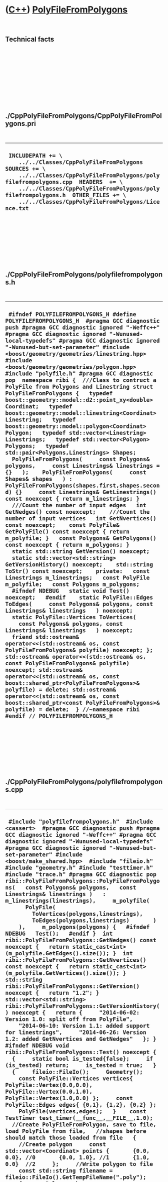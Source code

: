 



 

 

 

 

 

([C++](Cpp.htm)) [PolyFileFromPolygons](CppPolyFileFromPolygons.htm)
====================================================================

 

Technical facts
---------------

 

 

 

 

 

 

./CppPolyFileFromPolygons/CppPolyFileFromPolygons.pri
-----------------------------------------------------

 

  --------------------------------------------------------------------------------------------------------------------------------------------------------------------------------------------------------------------------------------------------------------------------------------------------------
  ` INCLUDEPATH += \     ../../Classes/CppPolyFileFromPolygons  SOURCES += \     ../../Classes/CppPolyFileFromPolygons/polyfilefrompolygons.cpp  HEADERS  += \     ../../Classes/CppPolyFileFromPolygons/polyfilefrompolygons.h  OTHER_FILES += \     ../../Classes/CppPolyFileFromPolygons/Licence.txt`
  --------------------------------------------------------------------------------------------------------------------------------------------------------------------------------------------------------------------------------------------------------------------------------------------------------

 

 

 

 

 

./CppPolyFileFromPolygons/polyfilefrompolygons.h
------------------------------------------------

 

  ------------------------------------------------------------------------------------------------------------------------------------------------------------------------------------------------------------------------------------------------------------------------------------------------------------------------------------------------------------------------------------------------------------------------------------------------------------------------------------------------------------------------------------------------------------------------------------------------------------------------------------------------------------------------------------------------------------------------------------------------------------------------------------------------------------------------------------------------------------------------------------------------------------------------------------------------------------------------------------------------------------------------------------------------------------------------------------------------------------------------------------------------------------------------------------------------------------------------------------------------------------------------------------------------------------------------------------------------------------------------------------------------------------------------------------------------------------------------------------------------------------------------------------------------------------------------------------------------------------------------------------------------------------------------------------------------------------------------------------------------------------------------------------------------------------------------------------------------------------------------------------------------------------------------------------------------------------------------------------------------------------------------------------------------------------------------------------------------------------------------------------------------------------------------------------------------------------------------------------------------------------------------------------------------------------------------------------------------------------------------------------------------------------------------------------------------------------------------------------------------------------------------------------------
  ` #ifndef POLYFILEFROMPOLYGONS_H #define POLYFILEFROMPOLYGONS_H  #pragma GCC diagnostic push #pragma GCC diagnostic ignored "-Weffc++" #pragma GCC diagnostic ignored "-Wunused-local-typedefs" #pragma GCC diagnostic ignored "-Wunused-but-set-parameter" #include <boost/geometry/geometries/linestring.hpp> #include <boost/geometry/geometries/polygon.hpp> #include "polyfile.h" #pragma GCC diagnostic pop  namespace ribi {  ///Class to contruct a PolyFile from Polygons and Linestring struct PolyFileFromPolygons {   typedef boost::geometry::model::d2::point_xy<double> Coordinat;   typedef boost::geometry::model::linestring<Coordinat> Linestring;   typedef boost::geometry::model::polygon<Coordinat> Polygon;   typedef std::vector<Linestring> Linestrings;   typedef std::vector<Polygon> Polygons;   typedef std::pair<Polygons,Linestrings> Shapes;     PolyFileFromPolygons(     const Polygons& polygons,     const Linestrings& linestrings = {}   );    PolyFileFromPolygons(     const Shapes& shapes   ) : PolyFileFromPolygons(shapes.first,shapes.second) {}     const Linestrings& GetLinestrings() const noexcept { return m_linestrings; }    ///Count the number of input edges   int GetNedges() const noexcept;    ///Count the number of input vertices   int GetNvertices() const noexcept;    const PolyFile& GetPolyFile() const noexcept { return m_polyfile; }   const Polygons& GetPolygons() const noexcept { return m_polygons; }    static std::string GetVersion() noexcept;   static std::vector<std::string> GetVersionHistory() noexcept;    std::string ToStr() const noexcept;    private:   const Linestrings m_linestrings;   const PolyFile m_polyfile;   const Polygons m_polygons;    #ifndef NDEBUG   static void Test() noexcept;   #endif    static PolyFile::Edges ToEdges(     const Polygons& polygons, const Linestrings& linestrings   ) noexcept;   static PolyFile::Vertices ToVertices(     const Polygons& polygons, const Linestrings& linestrings   ) noexcept;    friend std::ostream& operator<<(std::ostream& os, const PolyFileFromPolygons& polyfile) noexcept; };  std::ostream& operator<<(std::ostream& os, const PolyFileFromPolygons& polyfile) noexcept; std::ostream& operator<<(std::ostream& os, const boost::shared_ptr<PolyFileFromPolygons>& polyfile) = delete; std::ostream& operator<<(std::ostream& os, const boost::shared_ptr<const PolyFileFromPolygons>& polyfile) = delete;  } //~namespace ribi  #endif // POLYFILEFROMPOLYGONS_H`
  ------------------------------------------------------------------------------------------------------------------------------------------------------------------------------------------------------------------------------------------------------------------------------------------------------------------------------------------------------------------------------------------------------------------------------------------------------------------------------------------------------------------------------------------------------------------------------------------------------------------------------------------------------------------------------------------------------------------------------------------------------------------------------------------------------------------------------------------------------------------------------------------------------------------------------------------------------------------------------------------------------------------------------------------------------------------------------------------------------------------------------------------------------------------------------------------------------------------------------------------------------------------------------------------------------------------------------------------------------------------------------------------------------------------------------------------------------------------------------------------------------------------------------------------------------------------------------------------------------------------------------------------------------------------------------------------------------------------------------------------------------------------------------------------------------------------------------------------------------------------------------------------------------------------------------------------------------------------------------------------------------------------------------------------------------------------------------------------------------------------------------------------------------------------------------------------------------------------------------------------------------------------------------------------------------------------------------------------------------------------------------------------------------------------------------------------------------------------------------------------------------------------------------------------

 

 

 

 

 

./CppPolyFileFromPolygons/polyfilefrompolygons.cpp
--------------------------------------------------

 

  ---------------------------------------------------------------------------------------------------------------------------------------------------------------------------------------------------------------------------------------------------------------------------------------------------------------------------------------------------------------------------------------------------------------------------------------------------------------------------------------------------------------------------------------------------------------------------------------------------------------------------------------------------------------------------------------------------------------------------------------------------------------------------------------------------------------------------------------------------------------------------------------------------------------------------------------------------------------------------------------------------------------------------------------------------------------------------------------------------------------------------------------------------------------------------------------------------------------------------------------------------------------------------------------------------------------------------------------------------------------------------------------------------------------------------------------------------------------------------------------------------------------------------------------------------------------------------------------------------------------------------------------------------------------------------------------------------------------------------------------------------------------------------------------------------------------------------------------------------------------------------------------------------------------------------------------------------------------------------------------------------------------------------------------------------------------------------------------------------------------------------------------------------------------------------------------------------------------------------------------------------------------------------------------------------------------------------------------------------------------------------------------------------------------------------------------------------------------------------------------------------------------------------------------------------------------------------------------------------------------------------------------------------------------------------------------------------------------------------------------------------------------------------------------------------------------------------------------------------------------------------------------------------------------------------------------------------------------------------------------------------------------------------------------------------------------------------------------------------------------------------------------------------------------------------------------------------------------------------------------------------------------------------------------------------------------------------------------------------------------------------------------------------------------------------------------------------------------------------------------------------------------------------------------------------------------------------------------------------------------------------------------------------------------------------------------------------------------------------------------------------------------------------------------------------------------------------------------------------------------------------------------------------------------------------------------------------------------------------------------------------------------------------------------------------------------------------------------------------------------------------------------------------------------------------------------------------------------------------------------------------------------------------------------------------------------------------------------------------------------------------------------------------------------------------------------------------------------------------------------------------------------------------------------------------------------------------------------------------------------------------------------------------------------------------------------------------------------------------------------------------------------------------------------------------------------------------------------------------------------------------------------------------------------------------------------------------------------------------------------------------------------------------------------------------------------
  ` #include "polyfilefrompolygons.h"  #include <cassert>  #pragma GCC diagnostic push #pragma GCC diagnostic ignored "-Weffc++" #pragma GCC diagnostic ignored "-Wunused-local-typedefs" #pragma GCC diagnostic ignored "-Wunused-but-set-parameter" #include <boost/make_shared.hpp>  #include "fileio.h" #include "geometry.h" #include "testtimer.h" #include "trace.h" #pragma GCC diagnostic pop   ribi::PolyFileFromPolygons::PolyFileFromPolygons(   const Polygons& polygons,   const Linestrings& linestrings )   : m_linestrings(linestrings),     m_polyfile(       PolyFile(         ToVertices(polygons,linestrings),         ToEdges(polygons,linestrings)       )     ),     m_polygons(polygons) {   #ifndef NDEBUG   Test();   #endif }  int ribi::PolyFileFromPolygons::GetNedges() const noexcept {   return static_cast<int>(m_polyfile.GetEdges().size()); }  int ribi::PolyFileFromPolygons::GetNvertices() const noexcept {   return static_cast<int>(m_polyfile.GetVertices().size()); }  std::string ribi::PolyFileFromPolygons::GetVersion() noexcept {   return "1.2"; }  std::vector<std::string> ribi::PolyFileFromPolygons::GetVersionHistory() noexcept {   return {     "2014-06-02: Version 1.0: split off from PolyFile",     "2014-06-10: Version 1.1: added support for linestrings",     "2014-06-26: Version 1.2: added GetNvertices and GetNedges"   }; }  #ifndef NDEBUG void ribi::PolyFileFromPolygons::Test() noexcept {   {     static bool is_tested{false};     if (is_tested) return;     is_tested = true;   }   {     fileio::FileIo();     Geometry();     const PolyFile::Vertices vertices{ PolyFile::Vertex(0.0,0.0), PolyFile::Vertex(0.0,1.0), PolyFile::Vertex(1.0,0.0) };     const PolyFile::Edges edges{ {0,1}, {1,2}, {0,2} };     PolyFile(vertices,edges);   }    const TestTimer test_timer(__func__,__FILE__,1.0);   //Create PolyFileFromPolygon, save to file, load PolyFile from file,   //shapes before should match those loaded from file   {     //Create polygon     const std::vector<Coordinat> points {       {0.0, 0.0}, //0       {0.0, 1.0}, //1       {1.0, 0.0}  //2     };     //Write polygon to file     const std::string filename = fileio::FileIo().GetTempFileName(".poly");     {       Polygon shape;       boost::geometry::append(shape, points);       const Polygons shapes = {shape};       const auto polyfile_from_polygons = boost::make_shared<PolyFileFromPolygons>(shapes);       std::ofstream f(filename.c_str());       f << std::setprecision(20) << polyfile_from_polygons->GetPolyFile().ToStr();     }     //Load file     {       const auto polyfile = boost::make_shared<PolyFile>(filename);       assert(points.size() == polyfile->GetVertices().size()         && "The number of points is expected to be equal");       const int n_vertices = static_cast<int>(polyfile->GetVertices().size());       for (int i=0; i!=n_vertices; ++i)       {         assert(           Geometry().IsEqual2d(             points[i],             polyfile->GetVertices()[i]           )         );       }     }   } } #endif  ribi::PolyFile::Edges ribi::PolyFileFromPolygons::ToEdges(   const Polygons& polygons,   const Linestrings& linestrings ) noexcept {   ribi::PolyFile::Edges edges;   int vertex_index = 0;   int shape_first_vertex_index = 0;   for (const auto& shape: polygons)   {     const int n = static_cast<int>(shape.outer().size());      for (int i=0; i!=n; ++i)     {       const int from_index = vertex_index;       const int to_index         = i != n-1         ? vertex_index+1           //Go to next         : shape_first_vertex_index //Go to first of shape       ;       edges.push_back(std::make_pair(from_index,to_index));       ++vertex_index;     }     shape_first_vertex_index += n;   }    for (const auto& linestring: linestrings)   {     const int n = static_cast<int>(linestring.size());      for (int i=0; i!=n-1; ++i) //Always go to the next point     {       const int from_index = vertex_index;       const int to_index = vertex_index+1; //Go to next       edges.push_back(std::make_pair(from_index,to_index));       ++vertex_index;     }     shape_first_vertex_index += n;   }    return edges; }  std::string ribi::PolyFileFromPolygons::ToStr() const noexcept {   std::stringstream s;   s << (*this);   return s.str();   //return m_polyfile.ToStr(); }  ribi::PolyFile::Vertices ribi::PolyFileFromPolygons::ToVertices(   const Polygons& polygons,   const Linestrings& linestrings ) noexcept {   ribi::PolyFile::Vertices v;   for (const auto& polygon: polygons)   {     for (const auto& vertex: polygon.outer())     {       v.push_back(vertex);     }   }   for (const auto& linestring: linestrings)   {     for (const auto& vertex: linestring)     {       v.push_back(vertex);     }   }   return v; }  std::ostream& ribi::operator<<(std::ostream& os, const PolyFileFromPolygons& polyfile) noexcept {   os << polyfile.m_polyfile;   return os; }`
  ---------------------------------------------------------------------------------------------------------------------------------------------------------------------------------------------------------------------------------------------------------------------------------------------------------------------------------------------------------------------------------------------------------------------------------------------------------------------------------------------------------------------------------------------------------------------------------------------------------------------------------------------------------------------------------------------------------------------------------------------------------------------------------------------------------------------------------------------------------------------------------------------------------------------------------------------------------------------------------------------------------------------------------------------------------------------------------------------------------------------------------------------------------------------------------------------------------------------------------------------------------------------------------------------------------------------------------------------------------------------------------------------------------------------------------------------------------------------------------------------------------------------------------------------------------------------------------------------------------------------------------------------------------------------------------------------------------------------------------------------------------------------------------------------------------------------------------------------------------------------------------------------------------------------------------------------------------------------------------------------------------------------------------------------------------------------------------------------------------------------------------------------------------------------------------------------------------------------------------------------------------------------------------------------------------------------------------------------------------------------------------------------------------------------------------------------------------------------------------------------------------------------------------------------------------------------------------------------------------------------------------------------------------------------------------------------------------------------------------------------------------------------------------------------------------------------------------------------------------------------------------------------------------------------------------------------------------------------------------------------------------------------------------------------------------------------------------------------------------------------------------------------------------------------------------------------------------------------------------------------------------------------------------------------------------------------------------------------------------------------------------------------------------------------------------------------------------------------------------------------------------------------------------------------------------------------------------------------------------------------------------------------------------------------------------------------------------------------------------------------------------------------------------------------------------------------------------------------------------------------------------------------------------------------------------------------------------------------------------------------------------------------------------------------------------------------------------------------------------------------------------------------------------------------------------------------------------------------------------------------------------------------------------------------------------------------------------------------------------------------------------------------------------------------------------------------------------------------------------------------------------------------------------------------------------------------------------------------------------------------------------------------------------------------------------------------------------------------------------------------------------------------------------------------------------------------------------------------------------------------------------------------------------------------------------------------------------------------------------------------------------------------------------------------------------------

 

 

 

 

 





 




This page has been created by the [tool](Tools.htm)
[CodeToHtml](ToolCodeToHtml.htm)
